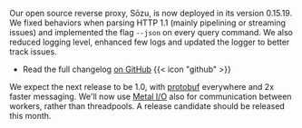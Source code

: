 
Our open source reverse proxy, Sōzu, is now deployed in its version 0.15.19. We fixed behaviors when parsing HTTP 1.1 (mainly pipelining or streaming issues) and implemented the flag `--json` on every query command. We also reduced logging level, enhanced few logs and updated the logger to better track issues.

- Read the full changelog [on GitHub](https://github.com/sozu-proxy/sozu/releases/tag/0.15.19) {{< icon "github" >}}

We expect the next release to be 1.0, with [protobuf](https://protobuf.dev/) everywhere and 2x faster messaging. We'll now use [Metal I/O](https://github.com/tokio-rs/mio) also for communication between workers, rather than threadpools. A release candidate should be released this month.

